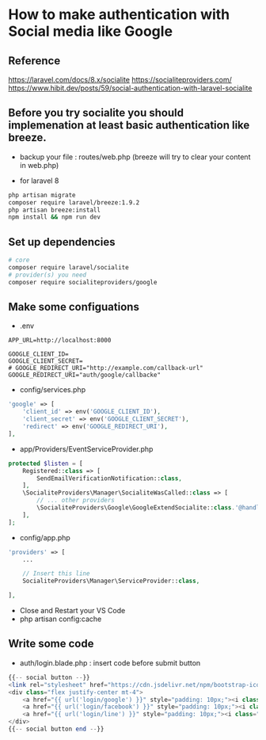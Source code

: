 # How to make authentication with Social media like Google

## Reference
https://laravel.com/docs/8.x/socialite
https://socialiteproviders.com/
https://www.hibit.dev/posts/59/social-authentication-with-laravel-socialite

## Before you try socialite you should implemenation at least basic authentication like breeze.

- backup your file : routes/web.php (breeze will try to clear your content in web.php)

- for laravel 8
```bash
php artisan migrate
composer require laravel/breeze:1.9.2
php artisan breeze:install
npm install && npm run dev
```

## Set up dependencies

```bash
# core
composer require laravel/socialite
# provider(s) you need
composer require socialiteproviders/google
```

## Make some configuations

- .env

```env
APP_URL=http://localhost:8000

GOOGLE_CLIENT_ID=
GOOGLE_CLIENT_SECRET=
# GOOGLE_REDIRECT_URI="http://example.com/callback-url"
GOOGLE_REDIRECT_URI="auth/google/callbacke"
```

- config/services.php

```php
'google' => [
    'client_id' => env('GOOGLE_CLIENT_ID'),
    'client_secret' => env('GOOGLE_CLIENT_SECRET'),
    'redirect' => env('GOOGLE_REDIRECT_URI'),
],
```

- app/Providers/EventServiceProvider.php
```php
protected $listen = [
    Registered::class => [
        SendEmailVerificationNotification::class,
    ],
    \SocialiteProviders\Manager\SocialiteWasCalled::class => [
        // ... other providers
        \SocialiteProviders\Google\GoogleExtendSocialite::class.'@handle',
    ],
];

```
- config/app.php

```php
'providers' => [
    ...

    // Insert this line 
    SocialiteProviders\Manager\ServiceProvider::class,

],
```

- Close and Restart your VS Code
- php artisan config:cache

## Write some code

- auth/login.blade.php : insert code before submit button

```php
{{-- social button --}}
<link rel="stylesheet" href="https://cdn.jsdelivr.net/npm/bootstrap-icons@1.10.5/font/bootstrap-icons.css">
<div class="flex justify-center mt-4">
    <a href="{{ url('login/google') }}" style="padding: 10px;"><i class="bi bi-google"></i></a>
    <a href="{{ url('login/facebook') }}" style="padding: 10px;"><i class="bi bi-facebook"></i></a>
    <a href="{{ url('login/line') }}" style="padding: 10px;"><i class="bi bi-line"></i></a>
</div>
{{-- social button end --}}
```
    

